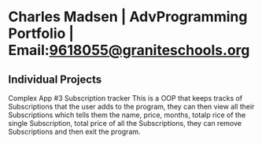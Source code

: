 # Charles Madsen | AdvProgramming Portfolio | Email:9618055@graniteschools.org


## Individual Projects 
Complex App #3 Subscription tracker
This is a OOP that keeps tracks of Subscriptions that the user adds to the program, they can then view all their Subscriptions which tells them the name, price, months, totalp rice of the single Subscription, total price of all the Subscriptions, they can remove Subscriptions and then exit the program.




